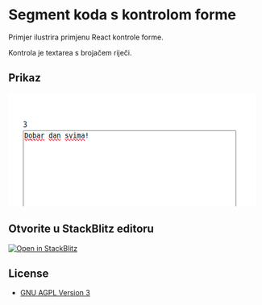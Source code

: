 # Segment koda s kontrolom forme

Primjer ilustrira primjenu React kontrole forme.

Kontrola je textarea s brojačem riječi.

## Prikaz

<img src="./screenshot/preview.png">

## Otvorite u StackBlitz editoru

[![Open in StackBlitz](https://developer.stackblitz.com/img/open_in_stackblitz.svg)](https://stackblitz.com/github/split-edu/snip-word-count-form-control)

## License

- [GNU AGPL Version 3](./LICENSE)
